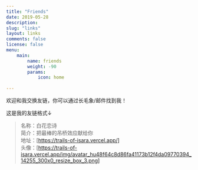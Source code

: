 ```yaml
---
title: "Friends"
date: 2019-05-28
description: 
slug: "links"
layout: links
comments: false
license: false
menu: 
    main:
        name: friends
        weight: -90
        params:
            icon: home
        
---
```

<style>
.article-header {
    display: none;
  }
.article-footer {
	display: none;
  }

</style>






欢迎和我交换友链，你可以通过长毛象/邮件找到我！

这是我的友链格式↓


> 名称：白花恋诗  
> 简介：把最棒的吊桥效应献给你  
> 地址：[https://trails-of-isara.vercel.app/]  
> 头像：[https://trails-of-isara.vercel.app/img/avatar_hu48f64c8d86fa41173b12f4da09770394_14255_300x0_resize_box_3.png]

